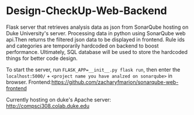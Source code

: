 # Design-CheckUp-Web-Backend

Flask server that retrieves analysis data as json from SonarQube hosting on Duke University's server. Processing data in python using SonarQube web api.Then returns the filtered json data to be displayed in frontend. Rule ids and categories are temporarily hardcoded on backend to boost performance. Ultimately, SQL database will be used to store the hardcoded things for better code design.

To start the server, run ```FLASK_APP=__init__.py flask run```, then enter the ```localhost:5000/``` + ```<project name you have analzed on sonarqube>``` in browser. Frontend:https://github.com/zacharyfmarion/sonarqube-web-frontend

Currently hosting on duke's Apache server: http://compsci308.colab.duke.edu

